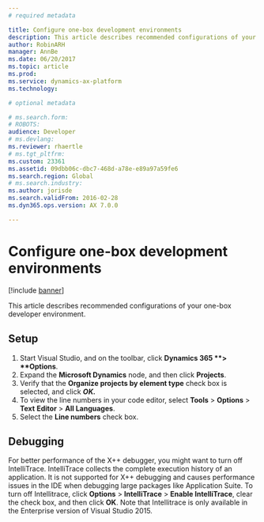 ```yaml
---
# required metadata

title: Configure one-box development environments
description: This article describes recommended configurations of your one-box developer environment.
author: RobinARH
manager: AnnBe
ms.date: 06/20/2017
ms.topic: article
ms.prod: 
ms.service: dynamics-ax-platform
ms.technology: 

# optional metadata

# ms.search.form: 
# ROBOTS: 
audience: Developer
# ms.devlang: 
ms.reviewer: rhaertle
# ms.tgt_pltfrm: 
ms.custom: 23361
ms.assetid: 09dbb06c-dbc7-468d-a78e-e89a97a59fe6
ms.search.region: Global
# ms.search.industry: 
ms.author: jorisde
ms.search.validFrom: 2016-02-28
ms.dyn365.ops.version: AX 7.0.0

---
```


# Configure one-box development environments

[!include [banner](../includes/banner.md)]

This article describes recommended configurations of your one-box developer environment.

Setup
-----

1. Start Visual Studio, and on the toolbar, click <strong>Dynamics 365 **&gt; **Options</strong>.
2. Expand the **Microsoft Dynamics** node, and then click **Projects**.
3. Verify that the <strong>Organize projects by element type</strong> check box is selected, and click *<strong><em>OK.</em></strong>*
4. To view the line numbers in your code editor, select **Tools** &gt; **Options** &gt; **Text** **Editor** &gt; **All Languages**.
5. Select the **Line numbers** check box.



## Debugging
For better performance of the X++ debugger, you might want to turn off IntelliTrace. IntelliTrace collects the complete execution history of an application. It is not supported for X++ debugging and causes performance issues in the IDE when debugging large packages like Application Suite. To turn off Intellitrace, click **Options** &gt; **IntelliTrace** &gt; **Enable IntelliTrace**, clear the check box, and then click **OK**. Note that Intellitrace is only available in the Enterprise version of Visual Studio 2015.    



